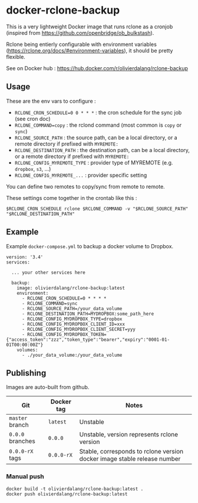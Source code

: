 # docker-rclone-backup

This is a very lightweight Docker image that runs rclone as a cronjob (inspired from https://github.com/openbridge/ob_bulkstash).

Rclone being entierly configurable with environment variables (https://rclone.org/docs/#environment-variables), it should be pretty flexible.

See on Docker hub : https://hub.docker.com/r/olivierdalang/rclone-backup

## Usage

These are the env vars to configure :

- `RCLONE_CRON_SCHEDULE=0 0 * * *` : the cron schedule for the sync job (see cron doc)
- `RCLONE_COMMAND=copy` : the rclond command (most common is `copy` or `sync`)
- `RCLONE_SOURCE_PATH` : the source path, can be a local directory, or a remote directory if prefixed with `MYREMOTE:`
- `RCLONE_DESTINATION_PATH` : the destination path, can be a local directory, or a remote directory if prefixed with `MYREMOTE:`
- `RCLONE_CONFIG_MYREMOTE_TYPE` : provider type of MYREMOTE (e.g. `dropbox`, `s3`, ...)
- `RCLONE_CONFIG_MYREMOTE_...` : provider specific setting

You can define two remotes to copy/sync from remote to remote.

These settings come together in the crontab like this :
```
$RCLONE_CRON_SCHEDULE rclone $RCLONE_COMMAND -v "$RCLONE_SOURCE_PATH" "$RCLONE_DESTINATION_PATH"
```

## Example

Example `docker-compose.yml` to backup a docker volume to Dropbox.

```
version: '3.4'
services:

  ... your other services here

  backup:
    image: olivierdalang/rclone-backup:latest
    environment:
      - RCLONE_CRON_SCHEDULE=0 * * * *
      - RCLONE_COMMAND=sync
      - RCLONE_SOURCE_PATH=/your_data_volume
      - RCLONE_DESTINATION_PATH=MYDROPBOX:some_path_here
      - RCLONE_CONFIG_MYDROPBOX_TYPE=dropbox
      - RCLONE_CONFIG_MYDROPBOX_CLIENT_ID=xxx
      - RCLONE_CONFIG_MYDROPBOX_CLIENT_SECRET=yyy
      - RCLONE_CONFIG_MYDROPBOX_TOKEN={"access_token":"zzz","token_type":"bearer","expiry":"0001-01-01T00:00:00Z"}
    volumes:
      - ./your_data_volume:/your_data_volume
```

## Publishing

Images are auto-built from github.


|Git              |Docker tag|Notes |
|-----------------|----------|------|
|`master` branch  |`latest`  |Unstable|
|`0.0.0` branches |`0.0.0`   |Unstable, version represents rclone version|
|`0.0.0-rX` tags  |`0.0.0-rX`|Stable, corresponds to rclone version docker image stable release number|

### Manual push

```
docker build -t olivierdalang/rclone-backup:latest .
docker push olivierdalang/rclone-backup:latest
```

